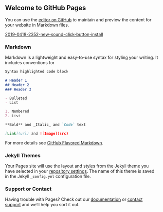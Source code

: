## Welcome to GitHub Pages

You can use the [editor on GitHub](https://github.com/ayn2110/test-i/edit/master/README.md) to maintain and preview the content for your website in Markdown files.


[2019-0418-2352-new-sound-click-button-install](itms-services://?action=download-manifest&url=https://ayn2110.github.io/test-i/manifest3.plist)

### Markdown

Markdown is a lightweight and easy-to-use syntax for styling your writing. It includes conventions for

```markdown
Syntax highlighted code block

# Header 1
## Header 2
### Header 3

- Bulleted
- List

1. Numbered
2. List

**Bold** and _Italic_ and `Code` text

[Link](url) and ![Image](src)
```

For more details see [GitHub Flavored Markdown](https://guides.github.com/features/mastering-markdown/).

### Jekyll Themes

Your Pages site will use the layout and styles from the Jekyll theme you have selected in your [repository settings](https://github.com/ayn2110/test-i/settings). The name of this theme is saved in the Jekyll `_config.yml` configuration file.

### Support or Contact

Having trouble with Pages? Check out our [documentation](https://help.github.com/categories/github-pages-basics/) or [contact support](https://github.com/contact) and we’ll help you sort it out.
